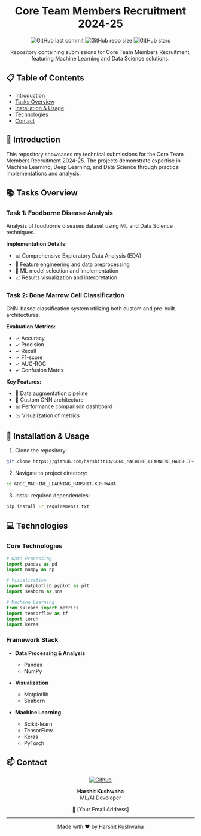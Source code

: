 <div align="center">

# Core Team Members Recruitment 2024-25

![GitHub last commit](https://img.shields.io/github/last-commit/harshitt13/GDGC_MACHINE_LEARNING_HARSHIT-KUSHWAHA)
![GitHub repo size](https://img.shields.io/github/repo-size/harshitt13/GDGC_MACHINE_LEARNING_HARSHIT-KUSHWAHA)
![GitHub stars](https://img.shields.io/github/stars/harshitt13/GDGC_MACHINE_LEARNING_HARSHIT-KUSHWAHA)

Repository containing submissions for Core Team Members Recruitment, featuring Machine Learning and Data Science solutions.
</div>

## 📋 Table of Contents
- [Introduction](#-introduction)
- [Tasks Overview](#-tasks-overview)
- [Installation & Usage](#-installation--usage)
- [Technologies](#-technologies)
- [Contact](#-contact)

## 🎯 Introduction
This repository showcases my technical submissions for the Core Team Members Recruitment 2024-25. The projects demonstrate expertise in Machine Learning, Deep Learning, and Data Science through practical implementations and analysis.

## 📚 Tasks Overview

### Task 1: Foodborne Disease Analysis
Analysis of foodborne diseases dataset using ML and Data Science techniques.

**Implementation Details:**
- 📊 Comprehensive Exploratory Data Analysis (EDA)
- 🔧 Feature engineering and data preprocessing
- 🤖 ML model selection and implementation
- 📈 Results visualization and interpretation

### Task 2: Bone Marrow Cell Classification
CNN-based classification system utilizing both custom and pre-built architectures.

**Evaluation Metrics:**
- ✓ Accuracy
- ✓ Precision
- ✓ Recall
- ✓ F1-score
- ✓ AUC-ROC
- ✓ Confusion Matrix

**Key Features:**
- 🔄 Data augmentation pipeline
- 🧠 Custom CNN architecture
- 📊 Performance comparison dashboard
- 📉 Visualization of metrics

## 🚀 Installation & Usage

1. Clone the repository:
```bash
git clone https://github.com/harshitt13/GDGC_MACHINE_LEARNING_HARSHIT-KUSHWAHA.git
```

2. Navigate to project directory:
```bash
cd GDGC_MACHINE_LEARNING_HARSHIT-KUSHWAHA
```

3. Install required dependencies:
```bash
pip install -r requirements.txt
```

## 💻 Technologies

### Core Technologies
```python
# Data Processing
import pandas as pd
import numpy as np

# Visualization
import matplotlib.pyplot as plt
import seaborn as sns

# Machine Learning
from sklearn import metrics
import tensorflow as tf
import torch
import keras
```

### Framework Stack
- **Data Processing & Analysis**
  - Pandas
  - NumPy
  
- **Visualization**
  - Matplotlib
  - Seaborn
  
- **Machine Learning**
  - Scikit-learn
  - TensorFlow
  - Keras
  - PyTorch

## 📫 Contact

<div align="center">

[![Github](https://img.shields.io/badge/-Github-000?style=flat&logo=Github&logoColor=white)](https://github.com/harshitt13)

**Harshit Kushwaha**  
ML/AI Developer

📧 [Your Email Address]

</div>

---
<div align="center">
Made with ❤️ by Harshit Kushwaha
</div>
